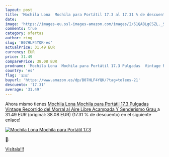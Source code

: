 ```yaml
---
layout: post
title: 'Mochila Lona  Mochila para Portátil 17.3 al 17.31 % de descuento'
date: 
image: 'https://images-eu.ssl-images-amazon.com/images/I/51QABLgCSZL._SL200_.jpg'
comments: true
category: ofertas
author: ring
slug: 'B07HLF4YQK-es'
actualPrice: 31.49 EUR
currency: EUR
price: 31.49
comparePrice: 38.08 EUR
prodname: 'Mochila Lona  Mochila para Portátil 17.3 Pulgadas  Vintage Recorrido del Morral al Aire Libre Acampada Y Senderismo  Grau '
country: 'es'
flag: '🇪🇸'
buyurl: 'https://www.amazon.es/dp/B07HLF4YQK/?tag=tolees-21'
descuento: '17.31'
average: '31.49'
---
```


Ahora mismo tienes [Mochila Lona  Mochila para Portátil 17.3 Pulgadas  Vintage Recorrido del Morral al Aire Libre Acampada Y Senderismo  Grau ](https://www.amazon.es/dp/B07HLF4YQK/?tag=tolees-21) a 31.49 EUR (original: 38.08 EUR) (17.31 %  de descuento) en el siguiente enlace!

[![Mochila Lona  Mochila para Portátil 17.3](https://images-eu.ssl-images-amazon.com/images/I/51QABLgCSZL._SL200_.jpg)](https://www.amazon.es/dp/B07HLF4YQK/?tag=tolees-21)

🔎:


[Visítala!!!](https://www.amazon.es/dp/B07HLF4YQK/?tag=tolees-21)
